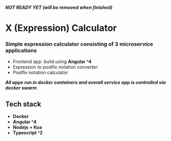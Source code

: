 _**NOT READY YET (will be removed when finished)**_

# X (Expression) Calculator

### Simple expression calculator consisting of 3 microservice applications

* Frontend app: build using **Angular ^4**
* Expression to postfix notation converter:
* Postfix notation calculator

**_All apps run in docker containers and overall service app is controlled via docker swarm_**

## Tech stack
* **Docker**
* **Angular ^4**
* **Nodejs + Koa**
* **Typescript ^2**